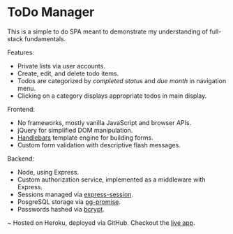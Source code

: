 # ToDo Manager

This is a simple to do SPA meant to demonstrate my understanding of full-stack fundamentals.

Features:
- Private lists via user accounts.
- Create, edit, and delete todo items.
- Todos are categorized by *completed status* and *due month* in navigation menu.
- Clicking on a category displays appropriate todos in main display.

Frontend:
- No frameworks, mostly vanilla JavaScript and browser APIs.
- jQuery for simplified DOM manipulation.
- [Handlebars](https://handlebarsjs.com/) template engine for building forms.
- Custom form validation with descriptive flash messages.

Backend:
- Node, using Express.
- Custom authorization service, implemented as a middleware with Express.
- Sessions managed via [express-session](https://www.npmjs.com/package/express-session).
- PosgreSQL storage via [pg-promise](https://www.npmjs.com/package/pg-promise).
- Passwords hashed via [bcrypt](https://www.npmjs.com/package/bcrypt).

~ Hosted on Heroku, deployed via GitHub.
Checkout the [live app](http://mclark-todo-app.herokuapp.com).
